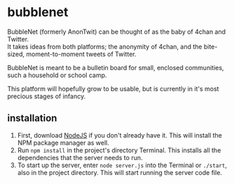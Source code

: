 # bubblenet
 
BubbleNet (formerly AnonTwit) can be thought of as the baby of 4chan and Twitter.  
It takes ideas from both platforms; the anonymity of 4chan, and the bite-sized, moment-to-moment tweets of Twitter.  
  
BubbleNet is meant to be a bulletin board for small, enclosed communities, such a household or school camp.
  
This platform will hopefully grow to be usable, but is currently in it's most precious stages of infancy.  

## installation
1. First, download [NodeJS](https://nodejs.org/en) if you don't already have it. This will install the NPM package manager as well.
2. Run ``npm install`` in the project's directory Terminal. This installs all the dependencies that the server needs to run.
3. To start up the server, enter ``node server.js`` into the Terminal or ``./start``, also in the project directory. This will start running the server code file.